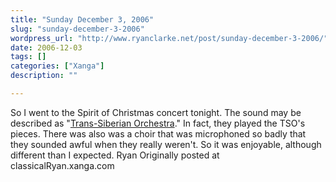 ```yaml
---
title: "Sunday December 3, 2006"
slug: "sunday-december-3-2006"
wordpress_url: "http://www.ryanclarke.net/post/sunday-december-3-2006/"
date: 2006-12-03
tags: []
categories: ["Xanga"]
description: ""

---
```


So I went to the Spirit of Christmas concert tonight. The sound may be described as "[Trans-Siberian Orchestra](http://wm.wmg.com/epromo/site-label/lava-label/xmasevesarajevo-wma-full.wma)." In fact, they played the TSO's pieces. There was also was a choir that was microphoned so badly that they sounded awful when they really weren't. So it was enjoyable, although different than I expected.
Ryan
Originally posted at classicalRyan.xanga.com
